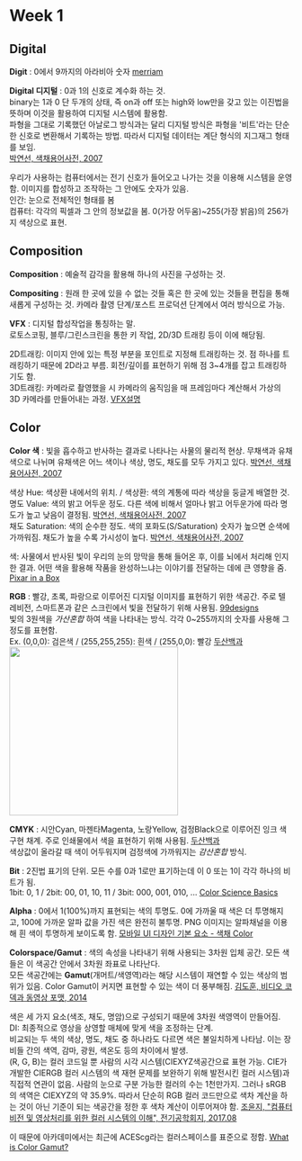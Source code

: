 # Week 1

## Digital 
**Digit**
: 0에서 9까지의 아라비아 숫자
[merriam](https://www.merriam-webster.com/dictionary/digit)

**Digital 디지털**
: 0과 1의 신호로 계수화 하는 것. <br>
binary는 1과 0 단 두개의 상태, 즉 on과 off 또는 high와 low만을 갖고 있는 이진법을 뜻하며 이것을 활용하여 디지털 시스템에 활용함. <br>
파형을 그대로 기록했던 아날로그 방식과는 달리 디지털 방식은 파형을 '비트'라는 단순한 신호로 변환해서 기록하는 방법. 따라서 디지털 데이터는 계단 형식의 지그재그 형태를 보임. <br>
[박연선, 색채용어사전, 2007](https://terms.naver.com/entry.naver?docId=269664&cid=42641&categoryId=42641)

우리가 사용하는 컴퓨터에서는 전기 신호가 들어오고 나가는 것을 이용해 시스템을 운영함. 이미지를 합성하고 조작하는 그 안에도 숫자가 있음. <br>
인간: 눈으로 전체적인 형태를 봄 <br>
컴퓨터: 각각의 픽셀과 그 안의 정보값을 봄. 0(가장 어두움)~255(가장 밝음)의 256가지 색상으로 표현.


## Composition
**Composition**
: 예술적 감각을 활용해 하나의 사진을 구성하는 것.

**Compositing**
: 원래 한 곳에 있을 수 없는 것들 혹은 한 곳에 있는 것들을 편집을 통해 새롭게 구성하는 것. 카메라 촬영 단계/포스트 프로덕션 단계에서 여러 방식으로 가능. 

**VFX**
: 디지털 합성작업을 통칭하는 말. <br>
로토스코핑, 블루/그린스크린을 통한 키 작업, 2D/3D 트래킹 등이 이에 해당됨. <br>

2D트래킹: 이미지 안에 있는 특정 부분을 포인트로 지정해 트래킹하는 것. 점 하나를 트래킹하기 때문에 2D라고 부름. 회전/깊이를 표현하기 위해 점 3~4개를 잡고 트래킹하기도 함. <br> 
3D트래킹: 카메라로 촬영했을 시 카메라의 움직임을 매 프레임마다 계산해서 가상의 3D 카메라를 만들어내는 과정. 
[VFX설명](https://www.youtube.com/watch?v=Xkf5aFFJIuo&ab_channel=FoundryKorea)


## Color
**Color 색**
: 빛을 흡수하고 반사하는 결과로 나타나는 사물의 물리적 현상. 무채색과 유채색으로 나뉘며 유채색은 어느 색이나 색상, 명도, 채도를 모두 가지고 있다.
[박연선, 색채용어사전, 2007](https://terms.naver.com/entry.naver?docId=270032&cid=42641&categoryId=42641)

색상 Hue: 색상환 내에서의 위치. / 색상환: 색의 계통에 따라 색상을 둥글게 배열한 것. <br>
명도 Value: 색의 밝고 어두운 정도. 다른 색에 비해서 얼마나 밝고 어두운가에 따라 명도가 높고 낮음이 결정됨.
[박연선, 색채용어사전, 2007](https://terms.naver.com/entry.naver?docId=269768&ref=y&cid=42641&categoryId=42641) <br>
채도 Saturation: 색의 순수한 정도. 색의 포화도(S/Saturation) 숫자가 높으면 순색에 가까워짐. 채도가 높을 수록 가시성이 높다.
[박연선, 색채용어사전, 2007](https://terms.naver.com/entry.naver?docId=270651&cid=42641&categoryId=42641)

색: 사물에서 반사된 빛이 우리의 눈의 망막을 통해 들어온 후, 이를 뇌에서 처리해 인지한 결과. 어떤 색을 활용해 작품을 완성하느냐는 이야기를 전달하는 데에 큰 영향을 줌.
[Pixar in a Box](https://youtu.be/0DXZvcfPVrk)

**RGB**
: 빨강, 초록, 파랑으로 이루어진 디지털 이미지를 표현하기 위한 색공간. 주로 텔레비전, 스마트폰과 같은 스크린에서 빛을 전달하기 위해 사용됨.
[99designs](https://99designs.com/blog/tips/correct-file-formats-rgb-and-cmyk/)     
빛의 3원색을 _가산혼합_ 하여 색을 나타내는 방식. 각각 0~255까지의 숫자를 사용해 그 정도를 표현함.     
Ex. (0,0,0): 검은색 / (255,255,255): 흰색 / (255,0,0): 빨강
[두산백과](https://terms.naver.com/entry.naver?docId=3340558&cid=40942&categoryId=32828)
<img src="https://www.hisour.com/wp-content/uploads/2018/03/RGB-color-model.jpg" width="300" height="300">

**CMYK**
: 시안Cyan, 마젠타Magenta, 노랑Yellow, 검정Black으로 이루어진 잉크 색 구현 채계. 주로 인쇄물에서 색을 표현하기 위해 사용됨.
[두산백과](https://terms.naver.com/entry.naver?docId=3347335&cid=40942&categoryId=32828)      
색상값이 올라갈 때 색이 어두워지며 검정색에 가까워지는 _감산혼합_ 방식. 

**Bit**
: 2진법 표기의 단위. 모든 수를 0과 1로만 표기하는데 이 0 또는 1이 각각 하나의 비트가 됨.    
1bit: 0, 1 / 2bit: 00, 01, 10, 11 / 3bit: 000, 001, 010, ...
[Color Science Basics](https://www.youtube.com/watch?v=M47YdERx11s&ab_channel=Moviola)

**Alpha**
: 0에서 1(100%)까지 표현되는 색의 투명도. 0에 가까울 때 색은 더 투명해지고, 100에 가까운 알파 값을 가진 색은 완전히 불투명. PNG 이미지는 알파채널을 이용해 흰 색이 투명하게 보이도록 함.
[모바일 UI 디자인 기본 요소 - 색채 Color](https://brunch.co.kr/@chulhochoiucj0/17)

**Colorspace/Gamut**
: 색의 속성을 나타내기 위해 사용되는 3차원 입체 공간. 모든 색들은 이 색공간 안에서 3차원 좌표로 나타난다.      
모든 색공간에는 **Gamut**(개머트/색영역)라는 해당 시스템이 재연할 수 있는 색상의 범위가 있음. Color Gamut이 커지면 표현할 수 있는 색이 더 풍부해짐. 
[김도훈, 비디오 코덱과 동영상 포맷, 2014](https://terms.naver.com/entry.naver?docId=3340383&cid=58161&categoryId=58161)      

색은 세 가지 요소(색조, 채도, 명암)으로 구성되기 때문에 3차원 색영역이 만들어짐.         
DI: 최종적으로 영상을 상영할 매체에 맞게 색을 조정하는 단계.    
비교되는 두 색의 색상, 명도, 채도 중 하나라도 다르면 색은 불일치하게 나타남. 이는 장비들 간의 색역, 감마, 광원, 색온도 등의 차이에서 발생.     
(R, G, B)는 컬러 코드일 뿐 사람의 시각 시스템(CIEXYZ색공간으료 표현 가능. CIE가 개발한 CIERGB 컬러 시스템의 색 재현 문제를 보완하기 위해 발전시킨 컬러 시스템)과 직접적 연관이 없음. 사람의 눈으로 구분 가능한 컬러의 수는 1천만가지. 그러나 sRGB의 색역은 CIEXYZ의 약 35.9%. 따라서 단순히 RGB 컬러 코드만으로 색차 계산을 하는 것이 아닌 기준이 되는 색공간을 정한 후 색차 계산이 이루어져야 함. 
[조윤지, "컴퓨터 비전 및 영상처리를 위한 컬러 시스템의 이해", 전기공학회지, 2017.08](https://www.koreascience.or.kr/article/JAKO201724854344110.pdf)     

이 때문에 아카데미에서는 최근에 ACEScg라는 컬러스페이스를 표준으로 정함. 
[What is Color Gamut?](https://www.benq.com/en-me/knowledge-center/knowledge/color-gamut-monitor.html)
